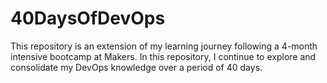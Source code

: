 # 40DaysOfDevOps

This repository is an extension of my learning journey following a 4-month intensive bootcamp at Makers. In this repository, I continue to explore and consolidate my DevOps knowledge over a period of 40 days.
